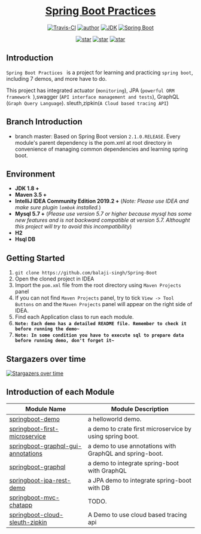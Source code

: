 <h1 align="center"><a href="https://github.com/balaji-singh/Spring-Boot" target="_blank">Spring Boot Practices</a></h1>

<p align="center">
  <a href="https://travis-ci.com/balaji-singh/Spring-Boot"><img alt="Travis-CI" src="https://travis-ci.com/balaji-singh/Spring-Boot.svg?branch=master"/></a>
  <a href="https://masterjavaonline.com"><img alt="author" src="https://img.shields.io/badge/author-Bala.S.Singh-blue.svg"/></a>
  <a href="https://www.oracle.com/technetwork/java/javase/downloads/index.html"><img alt="JDK" src="https://img.shields.io/badge/JDK-1.8.0_162-orange.svg"/></a>
  <a href="https://docs.spring.io/spring-boot/docs/2.1.7.RELEASE/reference/html/"><img alt="Spring Boot" src="https://img.shields.io/badge/Spring Boot-2.1.7.RELEASE-brightgreen.svg"/></a>
</p>

<p align="center">
  <a href="https://github.com/balaji-singh/Spring-Boot/stargazers"><img alt="star" src="https://img.shields.io/github/stars/balaji-singh/Spring-Boot.svg?label=Stars&style=social"/></a>
  <a href="https://github.com/balaji-singh/Spring-Boot/network/members"><img alt="star" src="https://img.shields.io/github/forks/balaji-singh/Spring-Boot.svg?label=Fork&style=social"/></a>
  <a href="https://github.com/balaji-singh/Spring-Boot/watchers"><img alt="star" src="https://img.shields.io/github/watchers/balaji-singh/Spring-Boot.svg?label=Watch&style=social"/></a>
</p>

## Introduction

`Spring Boot Practices ` is a project for learning and practicing `spring boot`, including 7 demos, and more have to do.

This project has integrated actuator (`monitoring`),  JPA (`powerful ORM framework `),swagger (`API interface management and tests`), GraphQL (`Graph Query Language`). sleuth,zipkin(`A Cloud based tracing API`)

## Branch Introduction

- branch master: Based on Spring Boot version `2.1.0.RELEASE`. Every module's parent dependency is the pom.xml at root directory in convenience of managing common dependencies and learning spring boot.

## Environment

- **JDK 1.8 +**
- **Maven 3.5 +**
- **IntelliJ IDEA Community Edition 2019.2 +** (*Note: Please use IDEA and make sure plugin `lombok` installed.*)
- **Mysql 5.7 +** (*Please use version 5.7 or higher because mysql has some new features and is not backward compatible at version 5.7. Althought this project will try to avoid this incompatibility*)
- **H2**
- **Hsql DB**

## Getting Started

1. `git clone https://github.com/balaji-singh/Spring-Boot`
2. Open the cloned project in IDEA
3. Import the `pom.xml` file from the root directory using `Maven Projects` panel
4. If you can not find `Maven Projects` panel, try to tick `View -> Tool Buttons` on and the `Maven Projects` panel will appear on the right side of IDEA.
5. Find each Application class to run each module.
6. **`Note: Each demo has a detailed README file. Remember to check it before running the demo~`**
7. **`Note: In some condition you have to execute sql to prepare data before running demo, don't forget it~`**

## Stargazers over time

[![Stargazers over time](https://starchart.cc/balaji-singh/spring-boot.svg)](https://starchart.cc/balaji-singh/spring-boot)
## Introduction of each Module

| Module Name                                                  | Module Description                                           |
| ------------------------------------------------------------ | ------------------------------------------------------------ |
| [springboot-demo](./springboot-demo) | a helloworld demo.                                           |
| [springboot-first-microservice](./springboot-first-microservice) | a demo to crate first microservice by using spring boot.           |
| [springboot-graphql-gui-annotations](./springboot-graphql-gui-annotations)     | a demo to use annotations with GraphQL and spring-boot. |
| [springboot-graphql](./springboot-graphql) | a demo to  integrate spring-boot with GraphQL |
| [springboot-jpa-rest-demo](./springboot-jpa-rest-demo) | a JPA demo to  integrate spring-boot with DB |
| [springboot-mvc-chatapp](./springboot-mvc-chatapp)       | TODO.                 |
| [springboot-cloud-sleuth-zipkin](./springboot-cloud-sleuth-zipkin)       | A Demo to use cloud based tracing api    |


